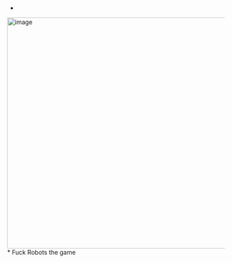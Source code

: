 *
<img width="952" height="537" alt="image" src="https://github.com/user-attachments/assets/96c61bc2-5766-4642-8983-7860f36c4aa6" />
*
Fuck Robots the game

